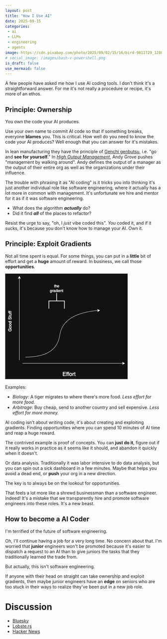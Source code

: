 ```yaml
---
layout: post
title: "How I Use AI"
date: 2025-09-15
categories:
 - ai
 - LLMs
 - engineering
 - agents
image: https://cdn.pixabay.com/photo/2025/09/02/15/16/bird-9811729_1280.jpg
# social_image: /images/bash-v-powershell.png
is_draft: false
use_mermaid: false
---
```


A few people have asked me how I use AI coding tools. I don't think it's a straightforward answer.
For me it's not really a procedure or recipe, it's more of an ethos.


## Principle: Ownership
You own the code your AI produces.

Use your own name to commit AI code so that if something breaks, everyone **blames** you. This is critical. How well
do you need to know the code your AI produces? Well enough that you can answer for it's mistakes.

In lean manufacturing they have the principle of [Genchi genbutsu][gen], i.e. "go and **see for yourself**." In 
[_High Output Management_][hom], Andy Grove pushes "management by walking around". Andy defines the output
of a manager as the output of their entire org as well as the organizations under their influence.

The trouble with phrasing it as "AI coding" is it tricks you into thinking it's just another individual role
like software engineering, where it actually has a lot more in common with management. It's unfortunate we
hire and mentor for it as if it was software engineering.

* What does the algorithm _**actually**_ do?
* Did it find _**all**_ of the places to refactor?

Resist the urge to say, "oh, I _just_ vibe coded this". _You_ coded it, and if it sucks, it's because you
don't know how to manage your AI. Own it.


## Principle: Exploit Gradients
Not all time spent is equal. For some things, you can put in a **little** bit of effort and get a **huge** amount
of reward. In business, we call those **opportunities**.

![a graph with x axis labeled "effort", y axis labeled "good stuff" and a curve with a steep part labeled "the gradient"](/images/gradient.drawio.png)

Examples:

* _Biology_: A tiger migrates to where there's more food. _Less effort for more food._
* _Arbitrage_: Buy cheap, send to another country and sell expensive. _Less effort for more money._

AI coding isn't about writing code, it's about creating and exploiting gradients. Finding opportunities
where you can spend 10 minutes of AI time and reap a huge reward.

The contrived example is proof of concepts. You can **just do it**, figure out if it really works in practice
as it seems like it should, and abandon it quickly when it doesn't.

Or data analysis. Traditionally it was labor intensive to do data analysis, but you can spin out a sick
dashboard in a few minutes. Maybe that helps you avoid a dead end, or **push** your org in a new direction.

The key is to always be on the lookout for opportunities.

That feels a lot more like a shrewd businessman than a software engineer. Indeed! It's a mistake that
we transparently hire and promote software engineers into these roles. It's a new beast.


## How to become a AI Coder
I'm terrified of the future of software engineering. 

Oh, I'll continue having a job for a very long time. No concern about that. I'm worried that **junior**
engineers won't be promoted because it's easier to dispatch a request to an AI than to give juniors the
tasks that they traditionally learned the trade from.

But actually, this isn't software engineering.

If anyone with their head on straight can take ownership and exploit gradients, then maybe junior engineers
have an **edge** on seniors who are too stuck in their ways to realize they've been put in a new job role.


# Discussion
* [Bluesky](https://bsky.app/profile/timkellogg.me/post/3lywainx5fk2s)
* [Lobste.rs](https://lobste.rs/s/70n6tf/how_i_use_ai)
* [Hacker News](https://news.ycombinator.com/item?id=45260574)



 [gen]: https://en.wikipedia.org/wiki/Genchi_Genbutsu
 [hom]: https://www.amazon.com/High-Output-Management-Andrew-Grove/dp/0679762884
 [eff]: https://www.amazon.com/Effective-Executive-Definitive-Harperbusiness-Essentials/dp/0060833459
